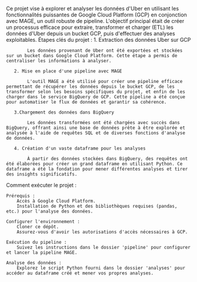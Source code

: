 Ce projet vise à explorer et analyser les données d'Uber en utilisant les fonctionnalités puissantes de Google Cloud Platform (GCP) en conjonction avec MAGE, un outil robuste de pipeline. L'objectif principal était de créer un processus efficace pour extraire, transformer et charger (ETL) les données d'Uber depuis un bucket GCP, puis d'effectuer des analyses exploitables.
    Étapes clés du projet :
       1. Extraction des données Uber sur GCP

            Les données provenant de Uber ont été exportées et stockées sur un bucket dans Google Cloud Platform. Cette étape a permis de centraliser les informations à analyser.
       
       2. Mise en place d'une pipeline avec MAGE

            L'outil MAGE a été utilisé pour créer une pipeline efficace permettant de récupérer les données depuis le bucket GCP, de les transformer selon les besoins spécifiques du projet, et enfin de les charger dans le service BigQuery de GCP. Cette pipeline a été conçue pour automatiser le flux de données et garantir sa cohérence.
        
       3.Chargement des données dans BigQuery

            Les données transformées ont été chargées avec succès dans BigQuery, offrant ainsi une base de données prête à être explorée et analysée à l'aide de requêtes SQL et de diverses fonctions d'analyse de données.
       
       4. Création d'un vaste dataframe pour les analyses

            À partir des données stockées dans BigQuery, des requêtes ont été élaborées pour créer un grand dataframe en utilisant Python. Ce dataframe a été la fondation pour mener différentes analyses et tirer des insights significatifs.
Comment exécuter le projet :

    Prérequis :
        Accès à Google Cloud Platform.
        Installation de Python et des bibliothèques requises (pandas, etc.) pour l'analyse des données.

    Configurer l'environnement :
        Cloner ce dépôt.
        Assurez-vous d'avoir les autorisations d'accès nécessaires à GCP.

    Exécution du pipeline :
        Suivez les instructions dans le dossier 'pipeline' pour configurer et lancer la pipeline MAGE.

    Analyse des données :
        Explorez le script Python fourni dans le dossier 'analyses' pour accéder au dataframe créé et mener vos propres analyses.
